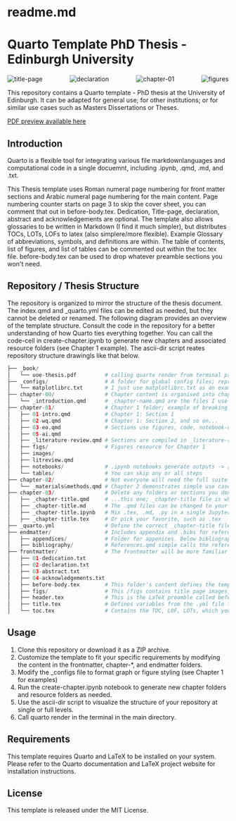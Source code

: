 # readme.md

# Quarto Template PhD Thesis - Edinburgh University 


<div style="display: flex; flex-wrap: wrap; justify-content: space-between;">
  <img src="./examples/title-page.png" alt="title-page" flex-basis: 23%;"/>
  <img src="./examples/declaration.png" alt="declaration" flex-basis: 23%;"/>
  <img src="./examples/chapter-01.png" alt="chapter-01" flex-basis: 23%;"/>
  <img src="./examples/figures.png" alt="figures" flex-basis: 23%;"/>
</div>

This repository contains a Quarto template - PhD thesis at the University of Edinburgh. It can be adapted for general use; for other institutions; or for similar use cases such as Masters Dissertations or Theses.

[PDF preview available here](_book/quarto-phd-template.pdf) 

## Introduction

Quarto is a flexible tool for integrating various file markdownlanguages and computational code in a single docuemnt, including .ipynb, .qmd, .md, and .txt.

This Thesis template uses Roman numeral page numbering for front matter sections and Arabic numeral page numbering for the main content. Page numbering counter starts on page 3 to skip the cover sheet, you can comment that out in before-body.tex. Dedication, Title-page, declaration, abstract and acknowledgements are optional. The template also allows glossaries to be written in Markdown (I find it much simpler), but distributes TOCs, LOTs, LOFs to latex (also simplere/more flexible). Example Glossary of abbreviations, symbols, and definitions are within. The table of contents, list of figures, and list of tables can be commented out within the toc.tex file. before-body.tex can be used to drop whatever preamble sections you won't need. 

## Repository / Thesis Structure
The repository is organized to mirror the structure of the thesis document. The index.qmd and _quarto.yml files can be edited as needed, but they cannot be deleted or renamed. The following diagram provides an overview of the template structure. Consult the code in the repository for a better understanding of how Quarto ties everything together. You can call the code-cell in create-chapter.ipynb to generate new chapters and associated resource folders (see Chapter 1 example). The ascii-dir script reates repository structure drawingls like that below.

```python
├── _book/
│   └── uoe-thesis.pdf         # calling quarto render from terminal produces your thesis here
├── _configs/                  # A folder for global config files; reproducible/consistent plots all Thesis 
│   └── matplotlibrc.txt       # I just use matplotlibrc.txt as an example for nice graphs 
├── chapter-00/                # Chapter content is organised into chapter folders, this introduction chapter is unnumbered
│   └── _introduction.qmd      # _chapter-name.qmd are the files I use to compile sections, figures, tables etc.
├── chapter-01/                # Chapter 1 folder; example of breaking up .qmd files into sections
│   ├── 01-intro.qmd           # Chapter 1: Section 1
│   ├── 02-wq.qmd              # Chapter 1: Section 2, and so on...
│   ├── 03-eo.qmd              # Sections use figures, code, notebook-outputs, etc. from /figs, /tables below
│   ├── 05-ai.qmd
│   ├── _literature-review.qmd # Sections are compiled in _literature-review.qmd
│   ├── figs/                  # Figures resource for Chapter 1
│   ├── images/
│   ├── litreview.qmd
│   ├── notebooks/             # .ipynb notebooks generate outputs -> /tables or /figs -> sections -> _lit-review.qmd
│   └── tables/                # You can skip any or all steps
├── chapter-02/                # Not everyone will need the full suite of Quarto abilities in chapter-01, that's okay
│   └── _materials&methods.qmd # Chapter 2 demonstrates simple use cases
├── chapter-03/                # Delete any folders or sections you don't need, except...
│   ├── _chapter-title.qmd     # ...this one; _chapter-title file is where the content goes
│   ├── _chapter-title.md      # The .qmd files can be changed to your preferred code format
│   ├── _chapter-title.ipynb   # Mix .tex, .md, .py in a single JupyterLab
│   ├── _chapter-title.tex     # Or pick your favorite, such as .tex
├── _quarto.yml                # Define the correct _chapter-title files in the right order in this .yml file
├── endmatter/                 # Includes appendix and .bibs for references or bibliographies needed
│   ├── appendices/            # Folder for appenices. Below bibliography folder holds the .bib file(s) and references.qmd
│   ├── bibliography/          # References.qmd simple calls the references to be made, you can decide where in the _quarto.yml
├── frontmatter/               # The frontmatter will be more familiar to most
│   ├── 01-dedication.txt
│   ├── 02-declaration.txt
│   ├── 03-abstract.txt
│   ├── 04-acknowledgements.txt
│   ├── before-body.tex        # This folder's content defines the template styling, similar to Overleaf
│   ├── figs/                  # This /figs contains title page images, etc.
│   ├── header.tex             # This is the LaTeX preamble called before "/begindocument{}"
│   ├── title.tex              # Defines variables from the .yml file for use in the title page
│   └── toc.tex                # Contains the TOC, LOF, LOTs, which you can delete as required
```

## Usage

1. Clone this repository or download it as a ZIP archive.
2. Customize the template to fit your specific requirements by modifying the content in the frontmatter, chapter-*, and endmatter folders. 
3. Modify the _configs file to format graph or figure styling (see Chapter 1 for examples)
4. Run the create-chapter.ipynb notebook to generate new chapter folders and resource folders as needed.
5. Use the ascii-dir script to visualize the structure of your repository at single or full levels.
6. Call quarto render in the terminal in the main directory.

## Requirements

This template requires Quarto and LaTeX to be installed on your system. Please refer to the Quarto documentation and LaTeX project website for installation instructions. 

## License

This template is released under the MIT License.
